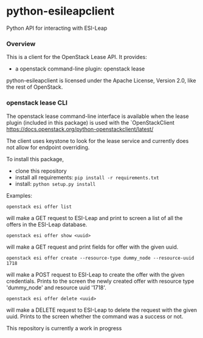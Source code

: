 # python-esileapclient

Python API for interacting with ESI-Leap

### Overview

This is a client for the OpenStack Lease API. It provides:

   - a openstack command-line plugin: openstack lease

python-esileapclient is licensed under the Apache License, Version 2.0, like the rest of OpenStack.

### openstack lease CLI

The openstack lease command-line interface is available when the lease plugin (included in this package) is used with the `OpenStackClient https://docs.openstack.org/python-openstackclient/latest/

The client uses keystone to look for the lease service and currently does not allow for endpoint overriding.

To install this package,
 - clone this repository
 - install all requirements:  `pip install -r requirements.txt`
 - install:    `python setup.py install`

Examples:

    openstack esi offer list

will make a GET request to ESI-Leap and print to screen a list of all the offers in the ESI-Leap database.

    openstack esi offer show <uuid>

will make a GET request and print fields for offer with the given uuid.

    openstack esi offer create --resource-type dummy_node --resource-uuid 1718

will make a POST request to ESI-Leap to create the offer with the given credentials. Prints to the screen the newly created offer with resource type 'dummy_node' and resource uuid '1718'.

    openstack esi offer delete <uuid>
    
will make a DELETE request to ESI-Leap to delete the request with the given uuid. Prints to the screen whether the command was a success or not.
    
    
This repository is currently a work in progress